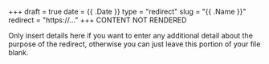 +++
draft = true
date = {{ .Date }}
type = "redirect"
slug = "{{ .Name }}"
redirect = "https://..."
+++
CONTENT NOT RENDERED

Only insert details here if you want to enter any additional detail about the purpose of the redirect, otherwise you can just leave this portion of your file blank. 